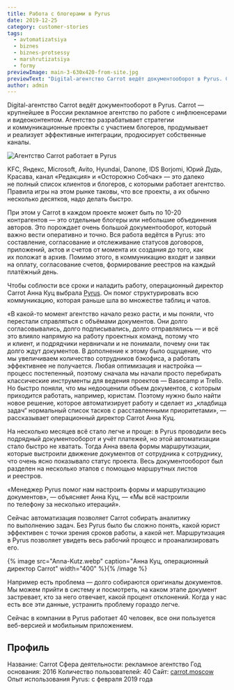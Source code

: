 ```yaml
---
title: Работа с блогерами в Pyrus
date: 2019-12-25
category: customer-stories
tags:
  - avtomatizatsiya
  - biznes
  - biznes-protsessy
  - marshrutizatsiya
  - formy
previewImage: main-3-630x420-from-site.jpg
previewText: "Digital-агентство Carrot ведёт документооборот в Pyrus. Carrot — крупнейшее в России рекламное агентство по работе с инфлюенсерами и видеоконтентом. Агентство разрабатывает стратегии и коммуникационные проекты с участием блогеров, продумывает и реализует эффективные интеграции, продюсирует собственные каналы."
author: admin
---
```

Digital-агентство Carrot ведёт документооборот в Pyrus. Carrot — крупнейшее в России рекламное агентство по работе с инфлюенсерами и видеоконтентом. Агентство разрабатывает стратегии и коммуникационные проекты с участием блогеров, продумывает и реализует эффективные интеграции, продюсирует собственные каналы.

![Агентство Carrot работает в Pyrus](carrot-01.webp)

KFC, Яндекс, Microsoft, Avito, Hyundai, Danone, IDS Borjomi, Юрий Дудь, Красава, канал «Редакция» и «Осторожно Собчак» — это далеко не полный список клиентов и блогеров, с которыми работает агентство. Правила игры на этом рынке таковы, что все проекты, а их обычно несколько десятков, надо делать быстро.

При этом у Carrot в каждом проекте может быть по 10-20 контрагентов — это отдельные блогеры или небольшие объединения авторов. Это порождает очень большой документооборот, который важно вести оперативно и точно. Вся работа ведётся в Pyrus: это составление, согласование и отслеживание статусов договоров, приложений, актов и счетов от момента их создания до того, как их положат в архив. Помимо этого, в коммуникацию входят и заявки на оплату, согласование счетов, формирование реестров на каждый платёжный день.

Чтобы соблюсти все сроки и наладить работу, операционный директор Carrot Анна Куц выбрала [Pyrus](https://pyrus.com/ru). Он помог структурировать всю коммуникацию, которая раньше шла во множестве таблиц и чатов.

«В какой-то момент агентство начало резко расти, и мы поняли, что перестали справляться с объёмами документов. Они долго согласовывались, долго подписывались, долго отправлялись — и всё это влияло напрямую на работу проектных команд, потому что и клиент, и подрядчики нервничали и не понимали, почему они так долго ждут документов. В дополнение к этому было ощущение, что мы увеличиваем количество сотрудников бэкофиса, а работать эффективнее не получается. Любая оптимизация и настройка — процесс постепенный, поэтому сначала мы начали просто перебирать классические инструменты для ведения проектов — Basecamp и Trello. Но быстро поняли, что мы недооценили объем документов, с которым приходится работать, например, юристам. Поэтому нужно было найти новое решение, которое автоматизирует работу и сделает из „кладбища задач“ нормальный список тасков с расставленными приоритетами», — рассказывает операционный директор Carrot Анна Куц.

На несколько месяцев всё стало легче и проще: в Pyrus проводили весь подрядный документооборот и учёт платежей, но этой автоматизации стало быстро не хватать. Тогда Анна ввела формы маршрутизации, которые выстроили движение документов от сотрудника к сотруднику, что очень ясно показывало статус проекта. Весь документооборот был разделен на несколько этапов с помощью маршрутных листов и реестров.

«Менеджер Pyrus помог нам настроить формы и маршрутизацию документов», — объясняет Анна Куц, — «Мы всё настроили по телефону за несколько итераций».

Сейчас автоматизация позволяет Carrot собирать аналитику по выполнению задач. Без Pyrus было бы сложно понять, какой юрист эффективен с точки зрения сроков работы, а какой нет. Маршрутизация в Pyrus позволяет увидеть весь рабочий процесс и проанализировать его.

{% image src="Anna-Kutz.webp" caption="Анна Куц, операционный директор Carrot" width="400" %}{% /image %}

Например есть проблема — долго собираются оригиналы документов. Мы можем прийти в систему и посмотреть, на каком этапе документ застревает, кто за него отвечает, какой процент отклонений. Когда у нас есть все эти данные, устранить проблему гораздо легче.

Сейчас в компании в Pyrus работает 40 человек, все они пользуется веб-версией и мобильным приложением.

## Профиль

Название: Carrot Сфера деятельности: рекламное агентство Год основания: 2016 Количество пользователей: 40 Сайт: [carrot.moscow](http://carrot.moscow/) Опыт использования Pyrus: с февраля 2019 года